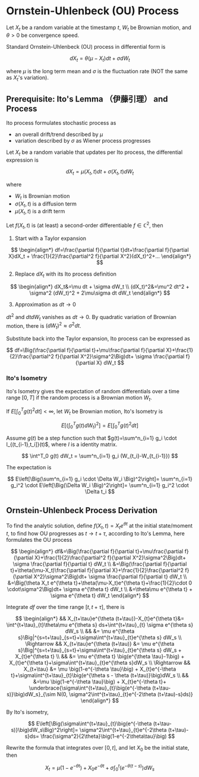 # Ornstein-Uhlenbeck (OU) Process

Let $X_t$ be a random variable at the timestamp $t$,
$W_t$ be Brownian motion, and $\theta>0$ be convergence speed.

Standard Ornstein-Uhlenbeck (OU) process in differential form is

$$
dX_t=\theta(\mu-X_t)dt+\sigma dW_t
$$

where $\mu$ is the long term mean and $\sigma$ is the fluctuation rate (NOT the same as $X_t$'s variation).

## Prerequisite: Ito's Lemma （伊藤引理） and Process

Ito process formulates stochastic process as

* an overall drift/trend described by $\mu$
* variation described by $\sigma$ as Wiener process progresses

Let $X_t$ be a random variable that updates per Ito process, the differential expression is

$$
dX_t=\mu(X_t, t)dt+\sigma(X_t, t)dW_t
$$

where

* $W_t$ is Brownian motion
* $\sigma(X_t, t)$ is a diffusion term
* $\mu(X_t, t)$ is a drift term

Let $f(X_t, t)$ is (at least) a second-order differentiable $f\in\mathbb{C}^2$, then

1. Start with a Taylor expansion

$$
\begin{align*}
    df=\frac{\partial f}{\partial t}dt+\frac{\partial f}{\partial X}dX_t +
    \frac{1}{2}\frac{\partial^2 f}{\partial X^2}(dX_t)^2+...
\end{align*}
$$

2. Replace $dX_t$ with its Ito process definition

$$
\begin{align*}
dX_t&=\mu dt + \sigma dW_t \\
(dX_t)^2&=\mu^2 dt^2 + \sigma^2 (dW_t)^2 + 2\mu\sigma dt dW_t
\end{align*}
$$

3. Approximation as $dt\rightarrow 0$

$dt^2$ and $dt dW_t$ vanishes as $dt\rightarrow 0$.
By quadratic variation of Brownian motion, there is $(dW_t)^2\approx \sigma^2 dt$.

Substitute back into the Taylor expansion, Ito process can be expressed as

$$
df=\Big(\frac{\partial f}{\partial t}+\mu\frac{\partial f}{\partial X}+\frac{1}{2}\frac{\partial^2 f}{\partial X^2}\sigma^2\Big)dt+
\sigma \frac{\partial f}{\partial X} dW_t
$$

### Ito's Isometry

Ito's Isometry gives the expectation of random differentials over a time range $[0,T]$ if the random process is a Brownian motion $W_t$.

If $E\left[\int^T_{0} g(t)^2 dt \right]<\infty$, let $W_t$ be Brownian motion, Ito's Isometry is

$$
E\left[\Big(\int^T_{0} g(t)dW_t\Big)^2 \right]=
E\left[\int^T_{0} g(t)^2 dt \right]
$$

Assume $g(t)$ be a step function such that $g(t)=\sum^n_{i=1} g_i \cdot I_{(t_{i-1},t_i]}(t)$, where $I$ is a identity matrix.

$$
\int^T_0 g(t) dW_t = \sum^n_{i=1} g_i (W_{t_i}-W_{t_{i-1}})
$$

The expectation is

$$
E\left[\Big(\sum^n_{i=1} g_i \cdot \Delta W_i \Big)^2\right]=
\sum^n_{i=1} g_i^2 \cdot E\left[\Big(\Delta W_i \Big)^2\right]=
\sum^n_{i=1} g_i^2 \cdot \Delta t_i
$$

## Ornstein-Uhlenbeck Process Derivation

To find the analytic solution, define $f(X_t, t)=X_t e^{\theta t}$ at the initial state/moment $t$, to find how OU progresses as $t\rightarrow t+\tau$, according to Ito's Lemma, here formulates the OU process

$$
\begin{align*}
df&=\Big(\frac{\partial f}{\partial t}+\mu\frac{\partial f}{\partial X}+\frac{1}{2}\frac{\partial^2 f}{\partial X^2}\sigma^2\Big)dt+
\sigma \frac{\partial f}{\partial t} dW_t \\
&=\Big(\frac{\partial f}{\partial t}+\theta(\mu-X_t)\frac{\partial f}{\partial X}+\frac{1}{2}\frac{\partial^2 f}{\partial X^2}\sigma^2\Big)dt+
\sigma \frac{\partial f}{\partial t} dW_t \\
&=\Big(\theta X_t e^{\theta t}+\theta(\mu-X_t)e^{\theta t}+\frac{1}{2}\cdot 0 \cdot\sigma^2\Big)dt+
\sigma e^{\theta t} dW_t \\
&=\theta\mu e^{\theta t} + \sigma e^{\theta t} dW_t
\end{align*}
$$

Integrate $df$ over the time range $[t, t+\tau]$, there is

$$
\begin{align*}
&& X_{t+\tau}e^{\theta (t+\tau)}-X_{t}e^{\theta t}&=
\int^{t+\tau}_{t}\theta\mu e^{\theta s} ds+\int^{t+\tau}_{t} \sigma e^{\theta s} dW_s \\
&& &= \mu e^{\theta s}\Big|^{s=t+\tau}_{s=t}+\sigma\int^{t+\tau}_{t}e^{\theta s} dW_s \\
\Rightarrow && X_{t+\tau}e^{\theta (t+\tau)} &= \mu e^{\theta s}\Big|^{s=t+\tau}_{s=t}+\sigma\int^{t+\tau}_{t}e^{\theta s} dW_s + X_{t}e^{\theta t} \\
&& &= \mu e^{\theta t} \big(e^{\theta \tau}-1\big) + X_{t}e^{\theta t}+\sigma\int^{t+\tau}_{t}e^{\theta s}dW_s \\
\Rightarrow && X_{t+\tau} &= \mu \big(1-e^{-\theta \tau}\big) + X_{t}e^{-\theta t}+\sigma\int^{t+\tau}_{t}\big(e^{\theta s - \theta (t+\tau)}\big)dW_s \\
&& &=\mu \big(1-e^{-\theta \tau}\big) + X_{t}e^{-\theta t}+
\underbrace{\sigma\int^{t+\tau}_{t}\big(e^{-\theta (t+\tau-s)}\big)dW_s}_{\sim N(0, \sigma^2\int^{t+\tau}_{t}e^{-2\theta (t+\tau)-s}ds)}
\end{align*}
$$

By Ito's isometry,

$$
E\left[\Big(\sigma\int^{t+\tau}_{t}\big(e^{-\theta (t+\tau-s)}\big)dW_s\Big)^2\right]=
\sigma^2\int^{t+\tau}_{t}e^{-2\theta (t+\tau)-s}ds=
\frac{\sigma^2}{2\theta}\big(1-e^{-2\theta\tau}\big)
$$

Rewrite the formula that integrates over $[0,t]$, and let $X_0$ be the initial state, then

$$
X_t=\mu \big(1-e^{-\theta t}\big)+X_{0}e^{-\theta t}+
\sigma\int^{t}_{0}\big(e^{-\theta (t-s)}\big)dW_s
$$
